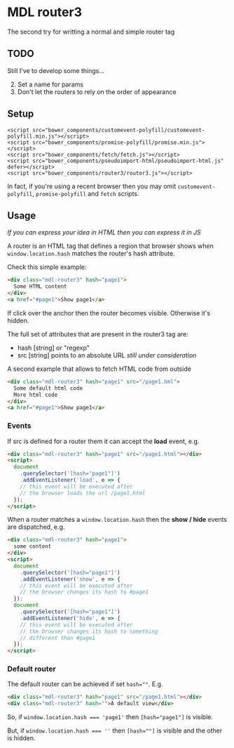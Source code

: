 # MDL router3
The second try for writting a normal and simple router tag


## TODO

Still I've to develop some things...

2. Set a name for params
3. Don't let the routers to rely on the order of appearance

## Setup

```
<script src="bower_components/customevent-polyfill/customevent-polyfill.min.js"></script>
<script src="bower_components/promise-polyfill/promise.min.js"></script>
<script src="bower_components/fetch/fetch.js"></script>
<script src="bower_components/pseudoimport-html/pseudoimport-html.js" defer></script>
<script src="bower_components/router3/router3.js"></script>
```

In fact, if you're using a recent browser then you may omit ```customevent-polyfill```, ```promise-polyfill``` and ```fetch``` scripts.


## Usage

_If you can express your idea in HTML then you can express it in JS_

A router is an HTML tag that defines a region that browser shows when ```window.location.hash``` matches the router's hash attribute.

Check this simple example:
```html
<div class="mdl-router3" hash="page1">
  Some HTML content
</div>
<a href="#page1">Show page1</a>
```

If click over the anchor then the router becomes visible. Otherwise it's hidden.

The full set of attributes that are present in the router3 tag are:

- hash [string] or "regexp"
- src [string] points to an absolute URL *still under consideration*

A second example that allows to fetch HTML code from outside
```html
<div class="mdl-router3" hash="page1" src="/page1.hml">
  Some default html code
  More html code
</div>
<a href="#page1">Show page1</a>
```

### Events

If src is defined for a router them it can accept the __load__ event, e.g.

```html
<div class="mdl-router3" hash="page1" src="/page1.html"></div>
<script>
  document
    .querySelector('[hash="page1"]')
    .addEventListener('load', e => {
    // this event will be executed after
    // the browser loads the url /page1.html
  });
</script>
```

When a router matches a ```window.location.hash``` then the __show / hide__ events are dispatched, e.g.

```html
<div class="mdl-router3" hash="page1">
  some content
</div>
<script>
  document
    .querySelector('[hash="page1"]')
    .addEventListener('show', e => {
    // this event will be executed after
    // the browser changes its hash to #page1
  });
  document
    .querySelector('[hash="page1"]')
    .addEventListener('hide', e => {
    // this event will be executed after
    // the browser changes its hash to something
    // different than #page1
  });
</script>
```

### Default router

The default router can be achieved if set ```hash=""```. E.g.

```html
<div class="mdl-router3" hash="page1" src="/page1.html"></div>
<div class="mdl-router3" hash="">A default view</div>
```

So, if ```window.location.hash === 'page1'``` then ```[hash="page1"]``` is visible.

But, if ```window.location.hash === ''``` then ```[hash=""]``` is visible and the other is hidden.

